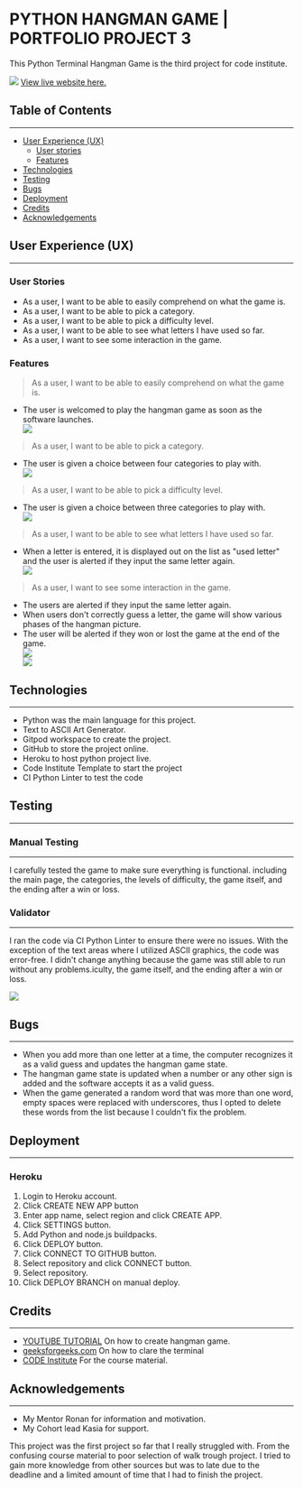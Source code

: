<h1>PYTHON HANGMAN GAME | PORTFOLIO PROJECT 3</h1>
<p>This Python Terminal Hangman Game is the third project for code institute. </p>
<img src="./readme/main.png">
<a href="https://python-hangman-game-ernestas.herokuapp.com/" target="_blank">View live website here.</a>

<h2>Table of Contents</h2><hr>

- [User Experience (UX)](#ux)
    - [User stories](#user-stories)
    - [Features](#features)
- [Technologies](#technologies)
- [Testing](#testing)
- [Bugs](#bugs)
- [Deployment](#deployment)
- [Credits](#credits)
- [Acknowledgements](#acknowledgements)
   
   
<h2 id="ux">User Experience (UX)</h2><hr>

<h3 id="user-stories">User Stories</h3>
<ul>
    <li>As a user, I want to be able to easily comprehend on what the game is.</li>
    <li>As a user, I want to be able to pick a category.</li>
    <li>As a user, I want to be able to pick a difficulty level.</li>
    <li>As a user, I want to be able to see what letters I have used so far.</li>
    <li>As a user, I want to see some interaction in the game.</li>
</ul>

<h3 id="features">Features</h3>

>As a user, I want to be able to easily comprehend on what the game is.
<ul>
    <li>The user is welcomed to play the hangman game as soon as the software launches.</li>
    <img src="./readme/welcome.png">
</ul> 

>As a user, I want to be able to pick a category.

<ul>
    <li>The user is given a choice between four categories to play with.</li>
    <img src="./readme/category.png">
</ul> 

>As a user, I want to be able to pick a difficulty level.

<ul>
    <li>The user is given a choice between three categories to play with.</li>
    <img src="./readme/level.png">
</ul> 

>As a user, I want to be able to see what letters I have used so far.
<ul>
    <li>When a letter is entered, it is displayed out on the list as "used letter" and the user is alerted if they input the same letter again.</li>
    <img src="./readme/used.png">
</ul> 

>As a user, I want to see some interaction in the game.
<ul>
    <li>The users are alerted if they input the same letter again.</li>
    <li>When users don't correctly guess a letter, the game will show various phases of the hangman picture.</li>
    <li>The user will be alerted if they won or lost the game at the end of the game.</li>
    <img src="./readme/won.png"> <br>
    <img src="./readme/lost.png">
</ul> 

<h2 id="technologies">Technologies</h2><hr>

<ul>
    <li>Python was the main language for this project.</li>
    <li>Text to ASCII Art Generator.</li>
    <li>Gitpod workspace to create the project.</li>
    <li>GitHub to store the project online.</li>
    <li>Heroku to host python project live.</li>
    <li>Code Institute Template to start the project</li>
    <li>CI Python Linter to test the code</li>
</ul>

<h2 id="testing">Testing</h2><hr>

<h3>Manual Testing</h3><hr>
<p>I carefully tested the game to make sure everything is functional. including the main page, the categories, the levels of difficulty, the game itself, and the ending after a win or loss.</p>

<h3>Validator</h3><hr>
<p>I ran the code via CI Python Linter to ensure there were no issues. With the exception of the text areas where I utilized ASCII graphics, the code was error-free.
I didn't change anything because the game was still able to run without any problems.iculty, the game itself, and the ending after a win or loss.</p>
<img src="./readme/linter.png">

<h2 id="bugs">Bugs</h2><hr>
<ul>
    <li>When you add more than one letter at a time, the computer recognizes it as a valid guess and updates the hangman game state.</li>
    <li>The hangman game state is updated when a number or any other sign is added and the software accepts it as a valid guess.</li>
    <li>When the game generated a random word that was more than one word, empty spaces were replaced with underscores, thus I opted to delete these words from the list because I couldn't fix the problem.</li>
</ul>

<h2 id="deployment">Deployment</h2><hr>
<h3>Heroku</h3>
<ol>
    <li>Login to Heroku account.</li>
    <li>Click CREATE NEW APP button</li>
    <li>Enter app name, select region and click CREATE APP.</li>
    <li>Click SETTINGS button.</li>
    <li>Add Python and node.js buildpacks.</li>
    <li>Click DEPLOY button.</li>
    <li>Click CONNECT TO GITHUB button.</li>
    <li>Select repository and click CONNECT button.</li>
    <li>Select repository.</li>
    <li>Click DEPLOY BRANCH on manual deploy.</li>
</ol>

<h2 id="credits">Credits</h2><hr>
<ul>
    <li><a href="https://www.youtube.com/watch?v=wmSysRui0cI&t=1313s" target="_blank">YOUTUBE TUTORIAL</a> On how to create hangman game.</li>
    <li><a href="https://www.geeksforgeeks.org/clear-screen-python/" target="_blank">geeksforgeeks.com</a> On how to clare the terminal</li>
    <li><a href="https://codeinstitute.net/ie/" target="_blank">CODE Institute</a> For the course material.</li>
</ul>

<h2 id="acknowledgements">Acknowledgements</h2><hr>
<ul>
    <li>My Mentor Ronan for information and motivation.</li>
    <li>My Cohort lead Kasia for support.</li>
</ul>

<p>This project was the first project so far that I really struggled with. From the confusing course material to poor selection of walk trough project. I tried to gain more knowledge from other sources but was to late due to the deadline and a limited amount of time that I had to finish the project.</p>